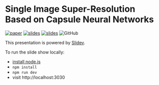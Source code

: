 # Single Image Super-Resolution Based on Capsule Neural Networks

[![paper](https://img.shields.io/badge/paper-pdf-red.svg)](https://drive.google.com/file/d/1iSkqmgex7FveamrWbF2jfKJwKEDZbbXy/view?usp=sharing) [![slides](https://img.shields.io/badge/slides-pdf-red.svg)](https://github.com/george-gca/bracis_2023_srcaps/blob/main/slides-export.pdf) [![slides](https://img.shields.io/badge/slides-web-blue.svg)](https://george-gca.github.io/bracis_2023_srcaps/) ![GitHub](https://img.shields.io/github/license/george-gca/bracis_2023_srcaps)

This presentation is powered by [Slidev](https://github.com/slidevjs/slidev).

To run the slide show locally:

- [install node.js](https://george-gca.github.io/blog/2023/slidev_for_non_web_devs/)
- `npm install`
- `npm run dev`
- visit http://localhost:3030
